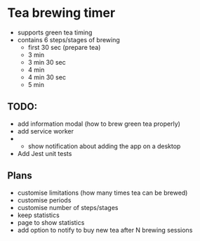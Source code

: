 # Tea brewing timer
* supports green tea timing
* contains 6 steps/stages of brewing
    * first 30 sec (prepare tea)
    * 3 min
    * 3 min 30 sec
    * 4 min
    * 4 min 30 sec
    * 5 min

## TODO:
* add information modal (how to brew green tea properly)
* add service worker
* * show notification about adding the app on a desktop
* Add Jest unit tests

## Plans
* customise limitations (how many times tea can be brewed)
* customise periods
* customise number of steps/stages
* keep statistics
* page to show statistics
* add option to notify to buy new tea after N brewing sessions
